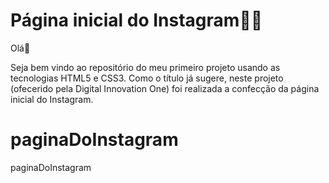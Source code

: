 # Página inicial do Instagram:man_technologist:

Olá:wave:

Seja bem vindo ao repositório do meu primeiro projeto usando as tecnologias HTML5 e CSS3. Como o título já sugere, neste projeto (ofecerido pela Digital Innovation One) foi realizada a confecção da página inicial do Instagram.

# paginaDoInstagram
paginaDoInstagram
